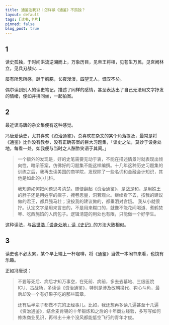 ```yaml
---
title: 通鉴注我13：怎样读《通鉴》不孤独？
layout: default
tags: [读书,卡片]
pinned: false
blog_post: true
---
```


## 1

读史孤独，于时间洪流逆溯而上，万象历目，见帝王将相，见苍生万民，见宫阙林立，见兵刃战火……

屡有所思所感，肆于胸臆，长夜漫漫，四望无人，慨叹不矣。

偶尔读到别人的读史笔记，描述了同样的感情，甚至表达出了自己无法用文字抒发的情绪，便如并排同坐，一起拍案。

## 2

最近读冯唐的杂文集便有这种感觉。

冯唐爱读史，尤其喜欢《资治通鉴》，总喜欢在杂文的某个角落提及，最常是将《通鉴》比作没有教参，没有正确答案的巨大习题集，「读史之法，莫妙于设身处地，每看一处，如我便与当时之人酬酢笑语于其间。」

> 一个额外的发现是，好的史笔需要无动于衷，不能在描述情景时就表现出倾向性，暗示答案，仿佛好的习题集不能这样编撰。十几年这种历史习题集的训练之后，我再去读美国的商学院，发现除了一些名词和金融会计知识，其他是如此的小儿科。
> 
> 我知道如何把问题思考清楚。随便翻起《资治通鉴》，是战是和，是用姓王的胖子还是用姓李的瘸子，掩卷思量，洞若观火。继续看下去，按我的建议做的君王，都兵强马壮；没按我的建议做的，都垂泪对宫娥。 我从小就很拧。认定文字是用来言志的，不是用来糊口的，就像不能花间喝道、煮鹤焚琴、吃西施馅的人肉包子。逻辑清楚的用处也有限，只能做一个好学生。

这种读法，与[吕世浩「设身处地」读《史记》](https://www.cnfeat.com/blog/2019/07/27/Mirror08/)的方法大致相似。


## 3

读史也不必太累，某个早上端上一杯咖啡，将《通鉴》当做一本闲书来看，也饶有乐趣。

正如冯唐说：

> 不要等死后、病后才知万事空，在死前、病前，多去去墓地、三级医院ICU、古战场，多读读《资治通鉴》，特别是涉及改朝换代、钩心斗角，最后却没一个有好果子吃的那些篇章。
> 
> 还有后半辈子都做不完的正经事儿。比如，我还想再多读几遍甚至十几遍《资治通鉴》，结合麦肯锡的十年锻炼和之后的十年商业经验，多写写如何修炼商业见识，再带出十来个没风都能低空飞行的青年才俊。 